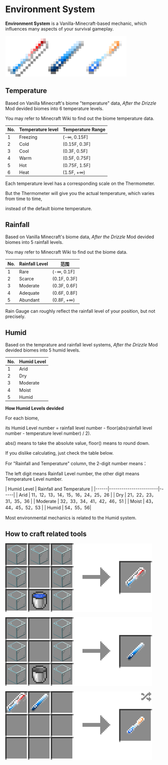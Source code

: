 # Environment System

**Environment System** is a Vanilla-Minecraft-based mechanic, which influences many aspects of your survival gameplay.

![Thermometer, Rain Gauge ,and Hygrometer](../.gitbook/assets/blocks-items/environment.png)

## Temperature

Based on Vanilla Minecraft's biome "temperature" data, *After the Drizzle* Mod devided biomes into 6 temperature levels.

You may refer to Minecraft Wiki to find out the biome temperature data.

| No. | Temperature level | Temperature Range |
|------|------|------|
| 1 | Freezing | (-∞, 0.15F] |
| 2 | Cold | (0.15F, 0.3F] |
| 3 | Cool | (0.3F, 0.5F] |
| 4 | Warm | (0.5F, 0.75F] |
| 5 | Hot | (0.75F, 1.5F] |
| 6 | Heat | (1.5F, +∞) |

Each temperature level has a corresponding scale on the Thermometer.

But the Thermometer will give you the actual temperature, which varies from time to time,

instead of the default biome temperature.

## Rainfall

Based on Vanilla Minecraft's biome data, *After the Drizzle* Mod devided biomes into 5 rainfall levels.

You may refer to Minecraft Wiki to find out the biome data.

| No. | Rainfall Level | 范围 |
|----------|------|------|
| 1 | Rare | (-∞, 0.1F] |
| 2 | Scarce | (0.1F, 0.3F] |
| 3 | Moderate | (0.3F, 0.6F] |
| 4 | Adequate | (0.6F, 0.8F] |
| 5 | Abundant | (0.8F, +∞) |

Rain Gauge can roughly reflect the rainfall level of your position, but not precisely.

## Humid

Based on the temprature and rainfall level systems, *After the Drizzle* Mod devided biomes into 5 humid levels.

| No. | Humid Level |
|------|----------|
| 1 | Arid |
| 2 | Dry |
| 3 | Moderate |
| 4 | Moist |
| 5 | Humid |

**How Humid Levels devided**

For each biome, 

its Humid Level number = rainfall level number - floor(abs(rainfall level number - temperature level number) / 2).

abs() means to take the absolute value, floor() means to round down.

If you dislike calculating, just check the table below.

For "Rainfall and Temperature" column, the 2-digit number means：

The left digit means Rainfall Level number, the other digit means Temperature Level number.

| Humid Level | Rainfall and Temperature |
|------|------------------------|------|
| Arid | 11，12，13，14，15，16，24，25，26 |
| Dry | 21，22，23，31，35，36 |
| Moderate | 32，33，34，41，42，46，51 |
| Moist | 43，44，45，52，53 |
| Humid | 54，55，56|

Most environmental mechanics is related to the Humid system.

## How to craft related tools

![Glass * 7 + Water Bucket * 1 → Thermometer * 1](../.gitbook/assets/recipes/thermometer_recipe.png)

![Glass * 6 + Water Bucket * 1 → Rain Gauge * 1](../.gitbook/assets/recipes/rain_gauge_recipe.png)

![Thermometer * 1 + Rain Gauge * 1 → Hygrometer * 1](../.gitbook/assets/recipes/hygrometer_recipe.png)

